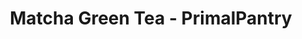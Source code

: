 ---
title: "Matcha Green Tea - PrimalPantry"
description: "Matcha green tea from MatchaMatcha"
type: custom
layout: products/matcha
wipe: true
---  
